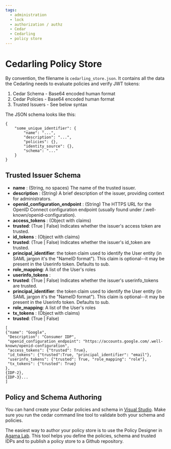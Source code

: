 ```yaml
---
tags:
  - administration
  - lock
  - authorization / authz
  - Cedar
  - Cedarling
  - policy store
---
```


# Cedarling Policy Store

By convention, the filename is `cedarling_store.json`. It contains all the data the 
Cedarling needs to evaluate policies and verify JWT tokens:

1. Cedar Schema - Base64 encoded human format
2. Cedar Policies - Base64 encoded human format
3. Trusted Issuers - See below syntax

The JSON schema looks like this:

```
{
    "some_unique_identifier": {
        "name": "...",
        "description": "...",
        "policies": {},
        "identity_source": {},
        "schema": "..."
    }
}
```

## Trusted Issuer Schema

- **name** : (String, no spaces) The name of the trusted issuer.
- **description** : (String) A brief description of the issuer, providing context for administrators.
- **openid_configuration_endpoint** : (String) The HTTPS URL for the OpenID Connect configuration endpoint (usually found under /.well-known/openid-configuration).
- **access_tokens** : (Object with claims) 
- **trusted**: (True | False) Indicates whether the issuer's access token are trusted.
- **id_tokens** : (Object with claims) 
- **trusted**: (True | False) Indicates whether the issuer's id_token are trusted.
- **principal_identifier**: the token claim used to identify the User entity (in SAML jargon it's the "NameID format"). This claim is optional--it may be present in the Userinfo token. Defaults to sub.
- **role_mapping**: A list of the User's roles
- **userinfo_tokens** :
- **trusted**: (True | False) Indicates whether the issuer's userinfo_tokens are trusted.
- **principal_identifier**: the token claim used to identify the User entity (in SAML jargon it's the "NameID format"). This claim is optional--it may be present in the Userinfo token. Defaults to sub.
- **role_mapping**: A list of the User's roles
- **tx_tokens** : (Object with claims)
- **trusted**: (True | False)

```
[
{"name": "Google", 
 "Description": "Consumer IDP", 
 "openid_configuration_endpoint": "https://accounts.google.com/.well-known/openid-configuration",
 "access_tokens": {"trusted": True}, 
 "id_tokens": {"trusted":True, "principal_identifier": "email"},
 "userinfo_tokens": {"trusted": True, "role_mapping": "role"},  
 "tx_tokens": {"trusted": True}
},
{IDP-2},
{IDP-3}...
]
```

## Policy and Schema Authoring

You can hand create your Cedar policies and schema in 
[Visual Studio](https://marketplace.visualstudio.com/items?itemName=cedar-policy.vscode-cedar). 
Make sure you run the cedar command line tool to validate both your schema and policies. 

The easiest way to author your policy store is to use the Policy Designer in 
[Agama Lab](https://cloud.gluu.org/agama-lab). This tool helps you define the policies, schema and
trusted IDPs and to publish a policy store to a Github repository.
